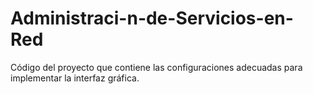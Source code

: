 # Administraci-n-de-Servicios-en-Red
Código del proyecto que contiene las configuraciones adecuadas para implementar la interfaz gráfica.
